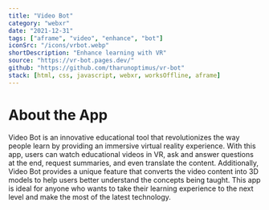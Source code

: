 ```yaml
---
title: "Video Bot"
category: "webxr"
date: "2021-12-31"
tags: ["aframe", "video", "enhance", "bot"]
iconSrc: "/icons/vrbot.webp"
shortDescription: "Enhance learning with VR"
source: "https://vr-bot.pages.dev/"
github: "https://github.com/tharunoptimus/vr-bot"
stack: [html, css, javascript, webxr, worksOffline, aframe]
---
```


# About the App

Video Bot is an innovative educational tool that revolutionizes the way people learn by providing an immersive virtual reality experience. With this app, users can watch educational videos in VR, ask and answer questions at the end, request summaries, and even translate the content. Additionally, Video Bot provides a unique feature that converts the video content into 3D models to help users better understand the concepts being taught. This app is ideal for anyone who wants to take their learning experience to the next level and make the most of the latest technology.
